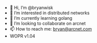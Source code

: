- 👋 Hi, I’m @bryanwisk
- 👀 I’m interested in distributed networks
- 🌱 I’m currently learning golang
- 💞️ I’m looking to collaborate on arcnet
- 📫 How to reach me: bryan@arcnet.com
- WOPR v1.04
